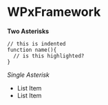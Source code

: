 WPxFramework
============
**Two Asterisks**

    // this is indented
    function name(){
      // is this highlighted?
    }
    
*Single Asterisk*

 - List Item
 - List Item
